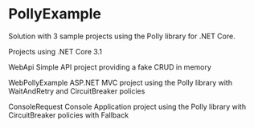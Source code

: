 # PollyExample

Solution with 3 sample projects using the Polly library for .NET Core.

Projects using .NET Core 3.1

WebApi
Simple API project providing a fake CRUD in memory

WebPollyExample
ASP.NET MVC project using the Polly library with WaitAndRetry and CircuitBreaker policies

ConsoleRequest
Console Application project using the Polly library with CircuitBreaker policies with Fallback
